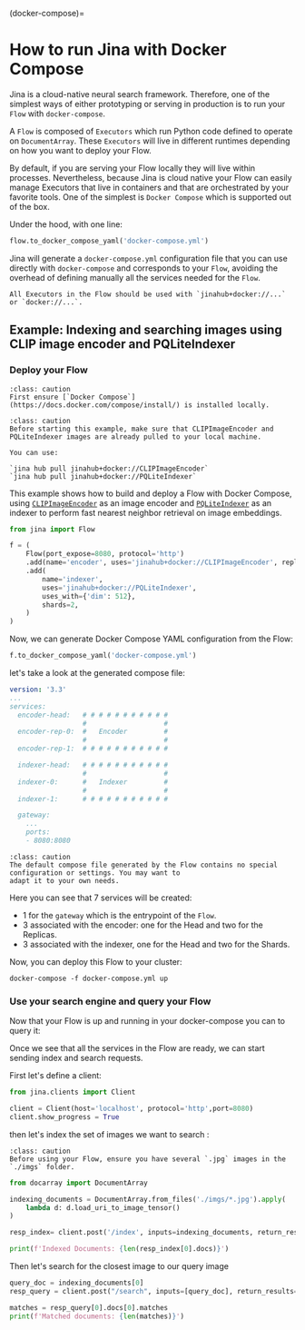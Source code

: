 (docker-compose)=
# How to run Jina with Docker Compose

Jina is a cloud-native neural search framework. Therefore, one of the simplest ways of either prototyping or serving in
production is to run your `Flow` with `docker-compose`.

A `Flow` is composed of `Executors` which run Python code
defined to operate on `DocumentArray`. These `Executors` will live in different runtimes depending on how you want to deploy
your Flow. 

By default, if you are serving your Flow locally they will live within processes. Nevertheless, 
because Jina is cloud native your Flow can easily manage Executors that live in containers and that are
orchestrated by your favorite tools. One of the simplest is `Docker Compose` which is supported out of the box. 

Under the hood, with one line:

```python
flow.to_docker_compose_yaml('docker-compose.yml')
```

Jina will generate a `docker-compose.yml` configuration file that you can use directly with 
`docker-compose` and corresponds to your `Flow`, avoiding the overhead of defining manually all the services needed for the `Flow`.

```{caution}
All Executors in the Flow should be used with `jinahub+docker://...` or `docker://...`.
```

## Example: Indexing and searching images using CLIP image encoder and PQLiteIndexer


### Deploy your Flow


```{admonition} Caution
:class: caution
First ensure [`Docker Compose`](https://docs.docker.com/compose/install/) is installed locally.
```

```{admonition} Caution
:class: caution
Before starting this example, make sure that CLIPImageEncoder and PQLiteIndexer images are already pulled to your local machine.

You can use:

`jina hub pull jinahub+docker://CLIPImageEncoder`
`jina hub pull jinahub+docker://PQLiteIndexer`
```

This example shows how to build and deploy a Flow with Docker Compose, using [`CLIPImageEncoder`](https://hub.jina.ai/executor/0hnlmu3q)
as an image encoder and [`PQLiteIndexer`](https://hub.jina.ai/executor/pn1qofsj) as an indexer to perform fast nearest
neighbor retrieval on image embeddings.

```python
from jina import Flow

f = (
    Flow(port_expose=8080, protocol='http')
    .add(name='encoder', uses='jinahub+docker://CLIPImageEncoder', replicas=2)
    .add(
        name='indexer',
        uses='jinahub+docker://PQLiteIndexer',
        uses_with={'dim': 512},
        shards=2,
    )
)
```

Now, we can generate Docker Compose YAML configuration from the Flow:

```python
f.to_docker_compose_yaml('docker-compose.yml')
```

let's take a look at the generated compose file:
```yaml
version: '3.3'
...
services:
  encoder-head:   # # # # # # # # # # # 
                  #                   #   
  encoder-rep-0:  #   Encoder         #
                  #                   #
  encoder-rep-1:  # # # # # # # # # # #

  indexer-head:   # # # # # # # # # # # 
                  #                   #   
  indexer-0:      #   Indexer         #
                  #                   #
  indexer-1:      # # # # # # # # # # #

  gateway: 
    ...
    ports:
    - 8080:8080
```

```{admonition} Caution
:class: caution
The default compose file generated by the Flow contains no special configuration or settings. You may want to 
adapt it to your own needs.
```

Here you can see that 7 services will be created:

- 1 for the `gateway` which is the entrypoint of the `Flow`.
- 3 associated with the encoder: one for the Head and two for the Replicas.
- 3 associated with the indexer, one for the Head and two for the Shards.

Now, you can deploy this Flow to your cluster:

```shell
docker-compose -f docker-compose.yml up
```

### Use your search engine and query your Flow

Now that your Flow is up and running in your docker-compose you can to query it:

Once we see that all the services in the Flow are ready, we can start sending index and search requests.

First let's define a client:
```python
from jina.clients import Client

client = Client(host='localhost', protocol='http',port=8080)
client.show_progress = True
```

then let's index the set of images we want to search :

```{admonition} Caution
:class: caution
Before using your Flow, ensure you have several `.jpg` images in the `./imgs` folder.
```

```python
from docarray import DocumentArray

indexing_documents = DocumentArray.from_files('./imgs/*.jpg').apply(
    lambda d: d.load_uri_to_image_tensor()
)

resp_index= client.post('/index', inputs=indexing_documents, return_results=True)

print(f'Indexed Documents: {len(resp_index[0].docs)}')
```

Then let's search for the closest image to our query image

```python
query_doc = indexing_documents[0]
resp_query = client.post("/search", inputs=[query_doc], return_results=True)

matches = resp_query[0].docs[0].matches
print(f'Matched documents: {len(matches)}')
```


